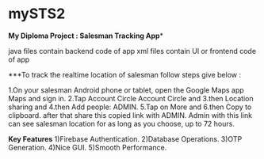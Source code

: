 # mySTS2 
**My Diploma Project : Salesman Tracking App***

java files contain backend code of app
xml files contain UI or frontend code of app 


***To track the realtime location of salesman follow steps give below :

1.On your salesman Android phone or tablet, open the Google Maps app Maps and sign in.
2.Tap Account Circle Account Circle and 
3.then  Location sharing and 
4.then Add people: ADMIN.
5.Tap on More  and 
6.then Copy to clipboard. after that share this copied link with ADMIN.
Admin with this link can see salesman location for as long as you choose, up to 72 hours.


****Key Features****
1)Firebase Authentication.
2)Database Operations.
3)OTP Generation.
4)Nice GUI.
5)Smooth Performance.


